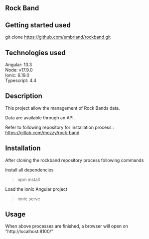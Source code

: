 ## Rock Band

## Getting started used
git clone https://github.com/embriand/rockband.git

## Technologies used
Angular: 13.3  
Node: v17.9.0  
Ionic: 6.19.0  
Typescript: 4.4  

## Description
This project allow the management of Rock Bands data.  

Data are available through an API.  

Refer to following repository for installation process : https://gitlab.com/mozzy/rock-band

## Installation
After cloning the rockband repository process following commands

Install all dependencies
> npm install

Load the Ionic Angular project
> ionic serve

## Usage
When above processes are finished, a browser will open on "http://localhost:8100/"  
